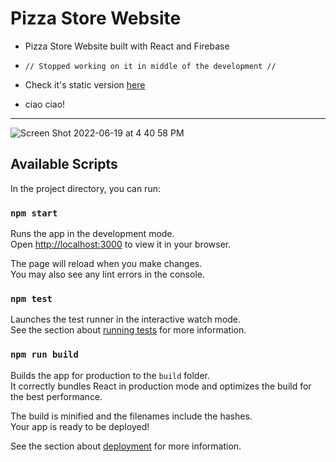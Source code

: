 # Pizza Store Website

* Pizza Store Website built with React and Firebase

* ```// Stopped working on it in middle of the development //```

* Check it's static version <a href="https://github.com/r-e-d-ant/pizza-store-static-v">here</a>

* ciao ciao!

--------------------------

![Screen Shot 2022-06-19 at 4 40 58 PM](https://user-images.githubusercontent.com/66163130/174486667-79726d66-85d6-4262-9894-a3c8b1a1286f.png)

## Available Scripts

In the project directory, you can run:

### `npm start`

Runs the app in the development mode.\
Open [http://localhost:3000](http://localhost:3000) to view it in your browser.

The page will reload when you make changes.\
You may also see any lint errors in the console.

### `npm test`

Launches the test runner in the interactive watch mode.\
See the section about [running tests](https://facebook.github.io/create-react-app/docs/running-tests) for more information.

### `npm run build`

Builds the app for production to the `build` folder.\
It correctly bundles React in production mode and optimizes the build for the best performance.

The build is minified and the filenames include the hashes.\
Your app is ready to be deployed!

See the section about [deployment](https://facebook.github.io/create-react-app/docs/deployment) for more information.
